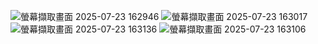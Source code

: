 ![螢幕擷取畫面 2025-07-23 162946](https://github.com/user-attachments/assets/ec14e10e-35e6-42a4-a8e5-7c531bdcddf8)
![螢幕擷取畫面 2025-07-23 163017](https://github.com/user-attachments/assets/cc95bd95-2564-4e4b-9bf2-4e719ebd5635)
![螢幕擷取畫面 2025-07-23 163136](https://github.com/user-attachments/assets/4399cbef-6f07-4271-aff5-0b5ae8f4b29a)
![螢幕擷取畫面 2025-07-23 163106](https://github.com/user-attachments/assets/6a70a881-2598-4175-bb59-caf6bc44627f)


